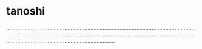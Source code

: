 # tanoshi

...............................................................................................................................................................................................................................................................................................................................